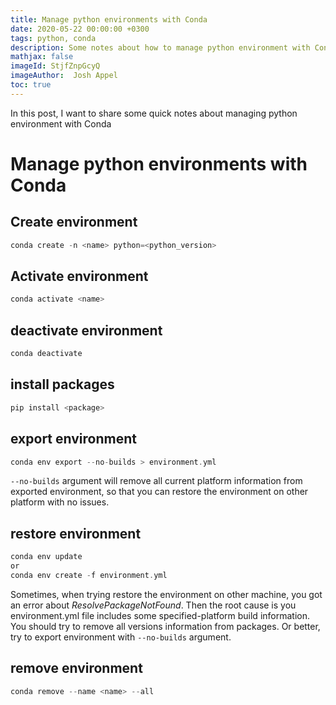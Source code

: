 ```yaml
---
title: Manage python environments with Conda
date: 2020-05-22 00:00:00 +0300
tags: python, conda
description: Some notes about how to manage python environment with Conda
mathjax: false
imageId: StjfZnpGcyQ
imageAuthor:  Josh Appel
toc: true
---
```


In this post, I want to share some quick notes about managing python environment with Conda

<!-- more -->

# Manage python environments with Conda

## Create environment

```swift
conda create -n <name> python=<python_version>
```

## Activate environment

```swift
conda activate <name>
```

## deactivate environment

```swift
conda deactivate
```

## install packages

```swift
pip install <package>
```

## export environment

```swift
conda env export --no-builds > environment.yml
```

`--no-builds` argument will remove all current platform information from exported environment, so that you can restore the environment on other platform with no issues.

## restore environment

```swift
conda env update
or
conda env create -f environment.yml
```

Sometimes, when trying restore the environment on other machine, you got an error about *ResolvePackageNotFound*. Then the root cause is you environment.yml file includes some specified-platform build information. You should try to remove all versions information from packages. Or better, try to export environment with `--no-builds` argument.

## remove environment

```swift
conda remove --name <name> --all
```
